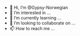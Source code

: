 - 👋 Hi, I’m @Gypsy-Norwegian
- 👀 I’m interested in ...
- 🌱 I’m currently learning ...
- 💞️ I’m looking to collaborate on ...
- 📫 How to reach me ...

<!---
Gypsy-Norwegian/Gypsy-Norwegian is a ✨ special ✨ repository because its `README.md` (this file) appears on your GitHub profile.
You can click the Preview link to take a look at your changes.
--->

